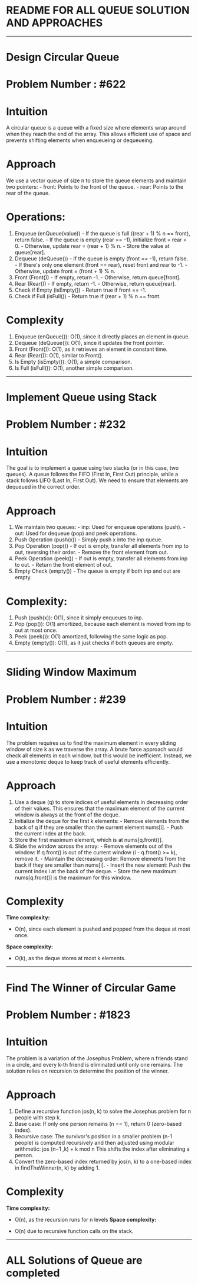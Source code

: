 # README FOR ALL QUEUE SOLUTION AND APPROACHES 
---

# Design Circular Queue
# Problem Number : #622
# Intuition
<!-- Describe your first thoughts on how to solve this problem. -->
A circular queue is a queue with a fixed size where elements wrap around when they reach the end of the array. 
This allows efficient use of space and prevents shifting elements when enqueueing or dequeueing.

# Approach
<!-- Describe your approach to solving the problem. -->
We use a vector queue of size n to store the queue elements and maintain two pointers:
        - front: Points to the front of the queue.
        - rear: Points to the rear of the queue.
# Operations:
1. Enqueue (enQueue(value))
        - If the queue is full ((rear + 1) % n == front), return false.
        - If the queue is empty (rear == -1), initialize front = rear = 0.
        - Otherwise, update rear = (rear + 1) % n.
        - Store the value at queue[rear].
2. Dequeue (deQueue())
        - If the queue is empty (front == -1), return false.
        - If there's only one element (front == rear), reset front and rear to -1.
        - Otherwise, update front = (front + 1) % n.
3. Front (Front())
        - If empty, return -1.
        - Otherwise, return queue[front].
4. Rear (Rear())
        - If empty, return -1.
        - Otherwise, return queue[rear].
5. Check if Empty (isEmpty())
        - Return true if front == -1.
6. Check if Full (isFull())
        - Return true if (rear + 1) % n == front.

# Complexity
1. Enqueue (enQueue()): O(1), since it directly places an element in queue.
2. Dequeue (deQueue()): O(1), since it updates the front pointer.
3. Front (Front()): O(1), as it retrieves an element in constant time.
4. Rear (Rear()): O(1), similar to Front().
5. Is Empty (isEmpty()): O(1), a simple comparison.
6. Is Full (isFull()): O(1), another simple comparison.
---
# Implement Queue using Stack
# Problem Number : #232

# Intuition
<!-- Describe your first thoughts on how to solve this problem. -->
The goal is to implement a queue using two stacks (or in this case, two queues). 
A queue follows the FIFO (First In, First Out) principle, while a stack follows LIFO (Last In, First Out).
We need to ensure that elements are dequeued in the correct order.

# Approach
<!-- Describe your approach to solving the problem. -->
1. We maintain two queues:
        - inp: Used for enqueue operations (push).
        - out: Used for dequeue (pop) and peek operations.
2. Push Operation (push(x))
        - Simply push x into the inp queue.
3. Pop Operation (pop())
        - If out is empty, transfer all elements from inp to out, reversing their order.
        - Remove the front element from out.
4. Peek Operation (peek())
        - If out is empty, transfer all elements from inp to out.
        - Return the front element of out.
5. Empty Check (empty())
        - The queue is empty if both inp and out are empty.


# Complexity:
1. Push (push(x)): O(1), since it simply enqueues to inp.
2. Pop (pop()): O(1) amortized, because each element is moved from inp to out at most once.
3. Peek (peek()): O(1) amortized, following the same logic as pop.
4. Empty (empty()): O(1), as it just checks if both queues are empty.

---

# Sliding Window Maximum
# Problem Number : #239

# Intuition
<!-- Describe your first thoughts on how to solve this problem. -->
The problem requires us to find the maximum element in every sliding window of size k as we traverse the array. 
A brute force approach would check all elements in each window, but this would be inefficient. 
Instead, we use a monotonic deque to keep track of useful elements efficiently.

# Approach
<!-- Describe your approach to solving the problem. -->
1. Use a deque (q) to store indices of useful elements in decreasing order of their values. This ensures that the maximum element of the current window is always at the front of the deque.
2. Initialize the deque for the first k elements:
        - Remove elements from the back of q if they are smaller than the current element nums[i].
        - Push the current index at the back.
3. Store the first maximum element, which is at nums[q.front()].
4. Slide the window across the array:
        - Remove elements out of the window: If q.front() is out of the current window (i - q.front() >= k), remove it.
        - Maintain the decreasing order: Remove elements from the back if they are smaller than nums[i].
        - Insert the new element: Push the current index i at the back of the deque.
        - Store the new maximum: nums[q.front()] is the maximum for this window.
   
# Complexity
**Time complexity:**
<!-- Add your time complexity here, e.g. $$O(n)$$ -->
- O(n), since each element is pushed and popped from the deque at most once.

**Space complexity:**
<!-- Add your space complexity here, e.g. $$O(n)$$ -->
- O(k), as the deque stores at most k elements.

---

# Find The Winner of Circular Game
# Problem Number : #1823

# Intuition
<!-- Describe your first thoughts on how to solve this problem. -->
The problem is a variation of the Josephus Problem, where n friends stand in a circle, and every k-th friend is eliminated until only one remains. 
The solution relies on recursion to determine the position of the winner.
# Approach
<!-- Describe your approach to solving the problem. -->
1. Define a recursive function jos(n, k) to solve the Josephus problem for n people with step k.
2. Base case: If only one person remains (n == 1), return 0 (zero-based index).
3. Recursive case: The survivor's position in a smaller problem (n-1 people) is computed recursively and then adjusted using modular arithmetic:
                jos (n−1 ,k) + k mod n
This shifts the index after eliminating a person.
4. Convert the zero-based index returned by jos(n, k) to a one-based index in findTheWinner(n, k) by adding 1.
   
# Complexity
**Time complexity:**
<!-- Add your time complexity here, e.g. $$O(n)$$ -->
- O(n), as the recursion runs for n levels
**Space complexity:**
<!-- Add your space complexity here, e.g. $$O(n)$$ -->
- O(n) due to recursive function calls on the stack.

---
# ALL Solutions of Queue are completed 
